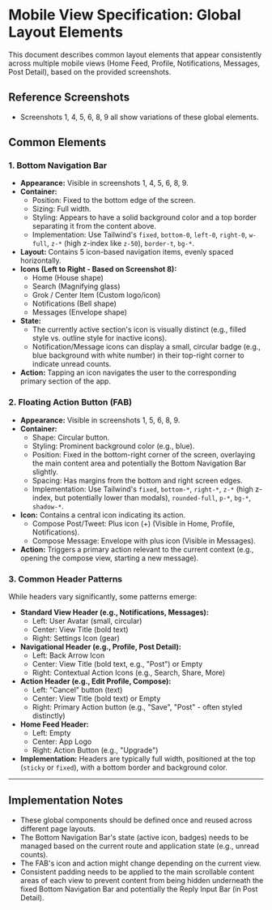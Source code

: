 # Mobile View Specification: Global Layout Elements

This document describes common layout elements that appear consistently across multiple mobile views (Home Feed, Profile, Notifications, Messages, Post Detail), based on the provided screenshots.

## Reference Screenshots

- Screenshots 1, 4, 5, 6, 8, 9 all show variations of these global elements.

## Common Elements

### 1. Bottom Navigation Bar

- **Appearance:** Visible in screenshots 1, 4, 5, 6, 8, 9.
- **Container:**
  - Position: Fixed to the bottom edge of the screen.
  - Sizing: Full width.
  - Styling: Appears to have a solid background color and a top border separating it from the content above.
  - Implementation: Use Tailwind's `fixed`, `bottom-0`, `left-0`, `right-0`, `w-full`, `z-*` (high z-index like `z-50`), `border-t`, `bg-*`.
- **Layout:** Contains 5 icon-based navigation items, evenly spaced horizontally.
- **Icons (Left to Right - Based on Screenshot 8):**
  - Home (House shape)
  - Search (Magnifying glass)
  - Grok / Center Item (Custom logo/icon)
  - Notifications (Bell shape)
  - Messages (Envelope shape)
- **State:**
  - The currently active section's icon is visually distinct (e.g., filled style vs. outline style for inactive icons).
  - Notification/Message icons can display a small, circular badge (e.g., blue background with white number) in their top-right corner to indicate unread counts.
- **Action:** Tapping an icon navigates the user to the corresponding primary section of the app.

### 2. Floating Action Button (FAB)

- **Appearance:** Visible in screenshots 1, 5, 6, 8, 9.
- **Container:**
  - Shape: Circular button.
  - Styling: Prominent background color (e.g., blue).
  - Position: Fixed in the bottom-right corner of the screen, overlaying the main content area and potentially the Bottom Navigation Bar slightly.
  - Spacing: Has margins from the bottom and right screen edges.
  - Implementation: Use Tailwind's `fixed`, `bottom-*`, `right-*`, `z-*` (high z-index, but potentially lower than modals), `rounded-full`, `p-*`, `bg-*`, `shadow-*`.
- **Icon:** Contains a central icon indicating its action.
  - Compose Post/Tweet: Plus icon (+) (Visible in Home, Profile, Notifications).
  - Compose Message: Envelope with plus icon (Visible in Messages).
- **Action:** Triggers a primary action relevant to the current context (e.g., opening the compose view, starting a new message).

### 3. Common Header Patterns

While headers vary significantly, some patterns emerge:

- **Standard View Header (e.g., Notifications, Messages):**
  - Left: User Avatar (small, circular)
  - Center: View Title (bold text)
  - Right: Settings Icon (gear)
- **Navigational Header (e.g., Profile, Post Detail):**
  - Left: Back Arrow Icon
  - Center: View Title (bold text, e.g., "Post") or Empty
  - Right: Contextual Action Icons (e.g., Search, Share, More)
- **Action Header (e.g., Edit Profile, Compose):**
  - Left: "Cancel" button (text)
  - Center: View Title (bold text) or Empty
  - Right: Primary Action button (e.g., "Save", "Post" - often styled distinctly)
- **Home Feed Header:**
  - Left: Empty
  - Center: App Logo
  - Right: Action Button (e.g., "Upgrade")
- **Implementation:** Headers are typically full width, positioned at the top (`sticky` or `fixed`), with a bottom border and background color.

---

## Implementation Notes

- These global components should be defined once and reused across different page layouts.
- The Bottom Navigation Bar's state (active icon, badges) needs to be managed based on the current route and application state (e.g., unread counts).
- The FAB's icon and action might change depending on the current view.
- Consistent padding needs to be applied to the main scrollable content areas of each view to prevent content from being hidden underneath the fixed Bottom Navigation Bar and potentially the Reply Input Bar (in Post Detail).
